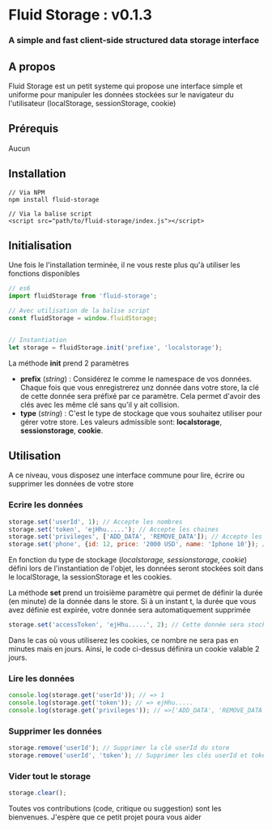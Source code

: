 # Fluid Storage : v0.1.3

### A  simple and fast client-side structured data storage interface



## A propos

Fluid Storage est un petit systeme qui propose une interface simple et uniforme pour manipuler les données stockées sur le navigateur du l'utilisateur (localStorage, sessionStorage, cookie)

## Prérequis

Aucun

## Installation

```
// Via NPM
npm install fluid-storage

// Via la balise script
<script src="path/to/fluid-storage/index.js"></script>
```

## Initialisation

Une fois le l'installation terminée, il ne vous reste plus qu'à utiliser les fonctions disponibles

```js
// es6
import fluidStorage from 'fluid-storage';

// Avec utilisation de la balise script
const fluidStorage = window.fluidStorage;


// Instantiation
let storage = fluidStorage.init('prefixe', 'localstorage');

```
La méthode **init** prend 2 paramètres

- **prefix** (*string*) : Considérez le comme le namespace de vos données. Chaque fois que vous enregistrerez unz donnée dans votre store, la clé de cette donnée sera préfixé par ce paramètre. Cela permet d'avoir des clés avec les même clé sans qu'il y ait collision.
- **type** (*string*) : C'est le type de stockage que vous souhaitez utiliser pour gérer votre store. Les valeurs admissible sont: **localstorage**, **sessionstorage**, **cookie**.


## Utilisation

A ce niveau, vous disposez une interface commune pour lire, écrire ou supprimer les données de votre store

### Ecrire les données

```js
storage.set('userId', 1); // Accepte les nombres
storage.set('token', 'ejHhu.....'); // Accepte les chaines
storage.set('privileges', ['ADD_DATA', 'REMOVE_DATA']); // Accepte les tableau
storage.set('phone', {id: 12, price: '2000 USD', name: 'Iphone 10'}); // Accepte les objets
```

En fonction du type de stockage (*localstorage, sessionstorage, cookie*) défini lors de l'instantiation de l'objet, les données seront stockées soit dans le localStorage, la sessionStorage et les cookies.

La méthode **set** prend un troisième paramètre qui permet de définir la durée (en minute) de la donnée dans le store. Si à un instant t, la durée que vous avez définie est expirée, votre donnée sera automatiquement supprimée

```js
storage.set('accessToken', 'ejHhu.....', 2); // Cette donnée sera stockée pendant 2 minutes, après ce temps, la donnée sera supprimée lorsqu'on essayera de la recupérer
```

Dans le cas où vous utiliserez les cookies, ce nombre ne sera pas en minutes mais en jours. Ainsi, le code ci-dessus définira un cookie valable 2 jours.

### Lire les données

```js
console.log(storage.get('userId')); // => 1
console.log(storage.get('token')); // => ejHhu.....
console.log(storage.get('privileges')); // =>['ADD_DATA', 'REMOVE_DATA']
```

### Supprimer les données

```js
storage.remove('userId'); // Supprimer la clé userId du store
storage.remove('userId', 'token'); // Supprimer les clés userId et token du store'
```

### Vider tout le storage

```js
storage.clear();
```



Toutes vos contributions (code, critique ou suggestion) sont les bienvenues. J'espère que ce petit projet poura vous aider
